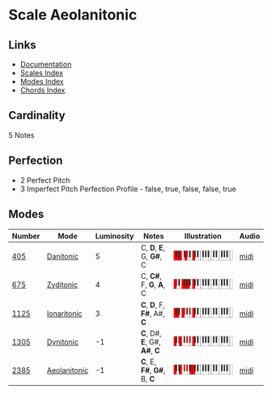 # Scale Aeolanitonic

## Links

- [Documentation](README.md)
- [Scales Index](Scales.md)
- [Modes Index](Modes.md)
- [Chords Index](Chords.md)

## Cardinality

5 Notes

## Perfection

- 2 Perfect Pitch
- 3 Imperfect Pitch
Perfection Profile - false, true, false, false, true

## Modes

| Number | Mode | Luminosity | Notes | Illustration | Audio |
|--------|------|------------|-------|--------------|-------|
| [405](https://ianring.com/musictheory/scales/405) | [Danitonic](ModeDanitonic.md) | 5 | C, **D**, **E**, G, **G#**, C | ![CNaturalDanitonic](ModeCNaturalDanitonic.png) | [midi](https://github.com/edipermadi/music/blob/main/docs/ModeCNaturalDanitonic.mid?raw=true) | 
| [675](https://ianring.com/musictheory/scales/675) | [Zyditonic](ModeZyditonic.md) | 4 | C, **C#**, F, **G**, **A**, C | ![CNaturalZyditonic](ModeCNaturalZyditonic.png) | [midi](https://github.com/edipermadi/music/blob/main/docs/ModeCNaturalZyditonic.mid?raw=true) | 
| [1125](https://ianring.com/musictheory/scales/1125) | [Ionaritonic](ModeIonaritonic.md) | 3 | **C**, **D**, F, **F#**, A#, **C** | ![CNaturalIonaritonic](ModeCNaturalIonaritonic.png) | [midi](https://github.com/edipermadi/music/blob/main/docs/ModeCNaturalIonaritonic.mid?raw=true) | 
| [1305](https://ianring.com/musictheory/scales/1305) | [Dynitonic](ModeDynitonic.md) | -1 | **C**, D#, **E**, G#, **A#**, **C** | ![CNaturalDynitonic](ModeCNaturalDynitonic.png) | [midi](https://github.com/edipermadi/music/blob/main/docs/ModeCNaturalDynitonic.mid?raw=true) | 
| [2385](https://ianring.com/musictheory/scales/2385) | [Aeolanitonic](ModeAeolanitonic.md) | -1 | **C**, E, **F#**, **G#**, B, **C** | ![CNaturalAeolanitonic](ModeCNaturalAeolanitonic.png) | [midi](https://github.com/edipermadi/music/blob/main/docs/ModeCNaturalAeolanitonic.mid?raw=true) | 
